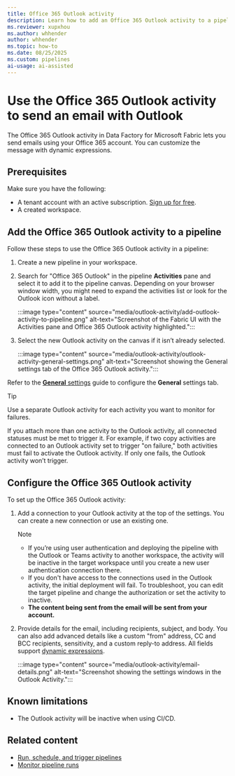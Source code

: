 ```yaml
---
title: Office 365 Outlook activity
description: Learn how to add an Office 365 Outlook activity to a pipeline and use it to send a Teams message.
ms.reviewer: xupxhou
ms.author: whhender
author: whhender
ms.topic: how-to
ms.date: 08/25/2025
ms.custom: pipelines
ai-usage: ai-assisted
---
```


# Use the Office 365 Outlook activity to send an email with Outlook

The Office 365 Outlook activity in Data Factory for Microsoft Fabric lets you send emails using your Office 365 account. You can customize the message with dynamic expressions.

## Prerequisites

Make sure you have the following:

- A tenant account with an active subscription. [Sign up for free](../fundamentals/fabric-trial.md).
- A created workspace.

## Add the Office 365 Outlook activity to a pipeline

Follow these steps to use the Office 365 Outlook activity in a pipeline:

1. Create a new pipeline in your workspace.
1. Search for "Office 365 Outlook" in the pipeline **Activities** pane and select it to add it to the pipeline canvas. Depending on your browser window width, you might need to expand the activities list or look for the Outlook icon without a label.

   :::image type="content" source="media/outlook-activity/add-outlook-activity-to-pipeline.png" alt-text="Screenshot of the Fabric UI with the Activities pane and Office 365 Outlook activity highlighted.":::

1. Select the new Outlook activity on the canvas if it isn’t already selected.

   :::image type="content" source="media/outlook-activity/outlook-activity-general-settings.png" alt-text="Screenshot showing the General settings tab of the Office 365 Outlook activity.":::

Refer to the [**General** settings](activity-overview.md#general-settings) guide to configure the **General** settings tab.

> [!TIP]
> Use a separate Outlook activity for each activity you want to monitor for failures.
>
> If you attach more than one activity to the Outlook activity, all connected statuses must be met to trigger it. For example, if two copy activities are connected to an Outlook activity set to trigger "on failure," both activities must fail to activate the Outlook activity. If only one fails, the Outlook activity won’t trigger.

## Configure the Office 365 Outlook activity

To set up the Office 365 Outlook activity:

1. Add a connection to your Outlook activity at the top of the settings. You can create a new connection or use an existing one.

   > [!NOTE]
   > * If you’re using user authentication and deploying the pipeline with the Outlook or Teams activity to another workspace, the activity will be inactive in the target workspace until you create a new user authentication connection there.
   > * If you don't have access to the connections used in the Outlook activity, the initial deployment will fail. To troubleshoot, you can edit the target pipeline and change the authorization or set the activity to inactive.
   > * **The content being sent from the email will be sent from your account.**

1. Provide details for the email, including recipients, subject, and body. You can also add advanced details like a custom "from" address, CC and BCC recipients, sensitivity, and a custom reply-to address. All fields support [dynamic expressions](expression-language.md).

   :::image type="content" source="media/outlook-activity/email-details.png" alt-text="Screenshot showing the settings windows in the Outlook Activity.":::

## Known limitations

- The Outlook activity will be inactive when using CI/CD.

## Related content

- [Run, schedule, and trigger pipelines](pipeline-runs.md)
- [Monitor pipeline runs](monitor-pipeline-runs.md)

